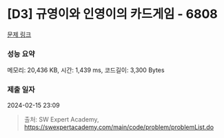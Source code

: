 # [D3] 규영이와 인영이의 카드게임 - 6808 

[문제 링크](https://swexpertacademy.com/main/code/problem/problemDetail.do?contestProbId=AWgv9va6HnkDFAW0) 

### 성능 요약

메모리: 20,436 KB, 시간: 1,439 ms, 코드길이: 3,300 Bytes

### 제출 일자

2024-02-15 23:09



> 출처: SW Expert Academy, https://swexpertacademy.com/main/code/problem/problemList.do